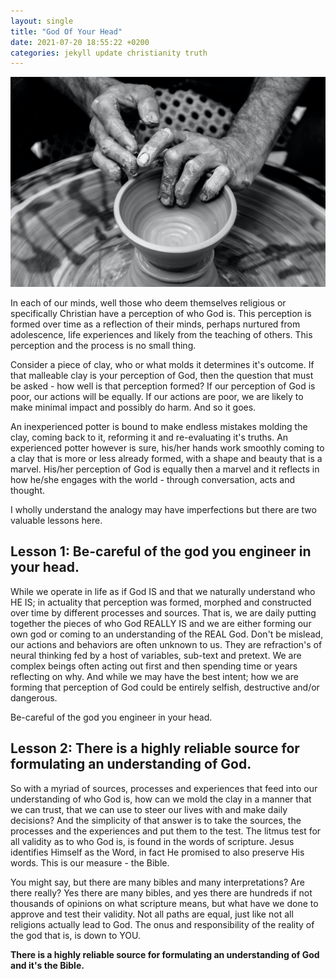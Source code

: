 ```yaml
---
layout: single
title: "God Of Your Head"
date: 2021-07-20 18:55:22 +0200
categories: jekyll update christianity truth
---
```


![Pottery](/images/pottery.jpg)

In each of our minds, well those who deem themselves religious or specifically Christian have a perception of who God is. This perception is formed over time as a reflection of their minds, perhaps nurtured from adolescence, life experiences and likely from the teaching of others. This perception and the process is no small thing.

Consider a piece of clay, who or what molds it determines it's outcome. If that malleable clay is your perception of God, then the question that must be asked - how well is that perception formed? If our perception of God is poor, our actions will be equally. If our actions are poor, we are likely to make minimal impact and possibly do harm. And so it goes.

An inexperienced potter is bound to make endless mistakes molding the clay, coming back to it, reforming it and re-evaluating it's truths. An experienced potter however is sure, his/her hands work smoothly coming to a clay that is more or less already formed, with a shape and beauty that is a marvel. His/her perception of God is equally then a marvel and it reflects in how he/she engages with the world - through conversation, acts and thought.

I wholly understand the analogy may have imperfections but there are two valuable lessons here.

## Lesson 1: Be-careful of the god you engineer in your head.

While we operate in life as if God IS and that we naturally understand who HE IS; in actuality that perception was formed, morphed and constructed over time by different processes and sources. That is, we are daily putting together the pieces of who God REALLY IS and we are either forming our own god or coming to an understanding of the REAL God. Don't be mislead, our actions and behaviors are often unknown to us. They are refraction's of neural thinking fed by a host of variables, sub-text and pretext. We are complex beings often acting out first and then spending time or years reflecting on why. And while we may have the best intent; how we are forming that perception of God could be entirely selfish, destructive and/or dangerous.

Be-careful of the god you engineer in your head.

## Lesson 2: There is a highly reliable source for formulating an understanding of God.

So with a myriad of sources, processes and experiences that feed into our understanding of who God is, how can we mold the clay in a manner that we can trust, that we can use to steer our lives with and make daily decisions? And the simplicity of that answer is to take the sources, the processes and the experiences and put them to the test. The litmus test for all validity as to who God is, is found in the words of scripture. Jesus identifies Himself as the Word, in fact He promised to also preserve His words. This is our measure - the Bible.

You might say, but there are many bibles and many interpretations? Are there really? Yes there are many bibles, and yes there are hundreds if not thousands of opinions on what scripture means, but what have we done to approve and test their validity. Not all paths are equal, just like not all religions actually lead to God. The onus and responsibility of the reality of the god that is, is down to YOU.

**There is a highly reliable source for formulating an understanding of God and it's the Bible.**
